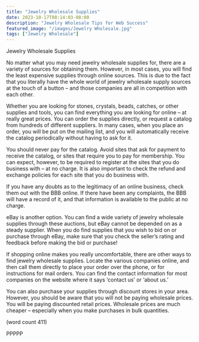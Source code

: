 ```yaml
---
title: "Jewelry Wholesale Supplies"
date: 2023-10-17T08:14:03-08:00
description: "Jewelry Wholesale Tips for Web Success"
featured_image: "/images/Jewelry Wholesale.jpg"
tags: ["Jewelry Wholesale"]
---
```


Jewelry Wholesale Supplies

No matter what you may need jewelry wholesale 
supplies for, there are a variety of sources for 
obtaining them. However, in most cases, you will 
find the least expensive supplies through online 
sources. This is due to the fact that you literally 
have the whole world of jewelry wholesale supply 
sources at the touch of a button – and those 
companies are all in competition with each other.

Whether you are looking for stones, crystals, 
beads, catches, or other supplies and tools, you 
can find everything you are looking for online – at 
really great prices. You can order the supplies 
directly, or request a catalog from hundreds of 
different suppliers. In many cases, when you place 
an order, you will be put on the mailing list, and 
you will automatically receive the catalog 
periodically without having to ask for it.

You should never pay for the catalog. Avoid sites 
that ask for payment to receive the catalog, or sites 
that require you to pay for membership. You can 
expect, however, to be required to register at the 
sites that you do business with – at no charge. It 
is also important to check the refund and exchange 
policies for each site that you do business with. 

If you have any doubts as to the legitimacy of an 
online business, check them out with the BBB 
online. If there have been any complaints, the BBB 
will have a record of it, and that information is 
available to the public at no charge. 

eBay is another option. You can find a wide variety 
of jewelry wholesale supplies through these 
auctions, but eBay cannot be depended on as a 
steady supplier. When you do find supplies that 
you wish to bid on or purchase through eBay, 
make sure that you check the seller’s rating and 
feedback before making the bid or purchase!

If shopping online makes you really uncomfortable, 
there are other ways to find jewelry wholesale 
supplies. Locate the various companies online, and 
then call them directly to place your order over the 
phone, or for instructions for mail orders. You can 
find the contact information for most companies on 
the website where it says ‘contact us’ or ‘about us.’

You can also purchase your supplies through 
discount stores in your area. However, you should 
be aware that you will not be paying wholesale 
prices. You will be paying discounted retail prices. 
Wholesale prices are much cheaper – especially 
when you make purchases in bulk quantities. 

(word count 411)

PPPPP

